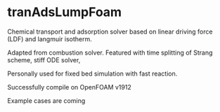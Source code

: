 # tranAdsLumpFoam

Chemical transport and adsorption solver based on linear driving force (LDF) and langmuir isotherm.

Adapted from combustion solver. Featured with time splitting of Strang scheme, stiff ODE solver, 

Personally used for fixed bed simulation with fast reaction.

Successfully compile on OpenFOAM v1912

Example cases are coming
